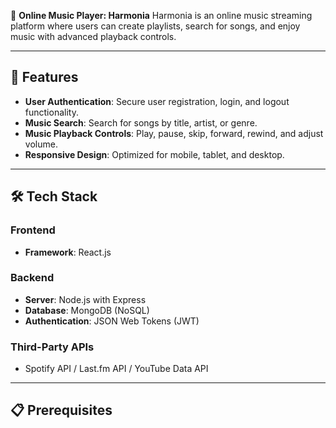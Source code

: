 🎵 **Online Music Player: Harmonia**
Harmonia is an online music streaming platform where users can create playlists, search for songs, and enjoy music with advanced playback controls.

---

## 🚀 Features
- **User Authentication**: Secure user registration, login, and logout functionality.
- **Music Search**: Search for songs by title, artist, or genre.
- **Music Playback Controls**: Play, pause, skip, forward, rewind, and adjust volume.
- **Responsive Design**: Optimized for mobile, tablet, and desktop.

---

## 🛠️ Tech Stack

### Frontend
- **Framework**: React.js

### Backend
- **Server**: Node.js with Express
- **Database**: MongoDB (NoSQL)
- **Authentication**: JSON Web Tokens (JWT)

### Third-Party APIs
- Spotify API / Last.fm API / YouTube Data API

---

## 📋 Prerequisites
